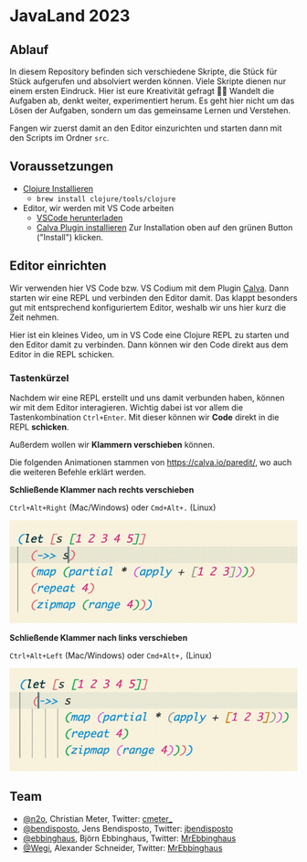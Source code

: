 # JavaLand 2023

## Ablauf

In diesem Repository befinden sich verschiedene Skripte, die Stück für Stück
aufgerufen und absolviert werden können. Viele Skripte dienen nur einem ersten
Eindruck. Hier ist eure Kreativität gefragt 🧑‍🎨 Wandelt die Aufgaben ab, denkt
weiter, experimentiert herum. Es geht hier nicht um das Lösen der Aufgaben,
sondern um das gemeinsame Lernen und Verstehen.

Fangen wir zuerst damit an den Editor einzurichten und starten dann mit den
Scripts im Ordner `src`.

## Voraussetzungen

- [Clojure Installieren](https://clojure.org/guides/install_clojure)
  - `brew install clojure/tools/clojure`
- Editor, wir werden mit VS Code arbeiten
  - [VSCode herunterladen](https://code.visualstudio.com/)
  - [Calva Plugin installieren](https://marketplace.visualstudio.com/items?itemName=betterthantomorrow.calva) Zur Installation oben auf den grünen Button ("Install") klicken.

## Editor einrichten

Wir verwenden hier VS Code bzw. VS Codium mit dem Plugin [Calva](https://marketplace.visualstudio.com/items?itemName=betterthantomorrow.calva).
Dann starten wir eine REPL und verbinden den Editor damit. Das klappt besonders gut mit entsprechend konfiguriertem Editor, weshalb wir uns hier kurz die Zeit nehmen.

Hier ist ein kleines Video, um in VS Code eine Clojure REPL zu starten und den Editor damit zu verbinden. Dann können wir den Code direkt aus dem Editor in die REPL schicken.

### Tastenkürzel

Nachdem wir eine REPL erstellt und uns damit verbunden haben, können wir mit dem Editor interagieren.
Wichtig dabei ist vor allem die Tastenkombination `Ctrl+Enter`.
Mit dieser können wir **Code** direkt in die REPL **schicken**.

Außerdem wollen wir **Klammern verschieben** können.

Die folgenden Animationen stammen von https://calva.io/paredit/, wo auch die weiteren Befehle erklärt werden.

**Schließende Klammer nach rechts verschieben**

`Ctrl+Alt+Right` (Mac/Windows) oder `Cmd+Alt+.` (Linux)

![](resources/img/slurp-forward.gif)

**Schließende Klammer nach links verschieben**

`Ctrl+Alt+Left` (Mac/Windows) oder `Cmd+Alt+,` (Linux)

![](resources/img/barf-forward.gif)

## Team

- [@n2o](https://github.com/n2o), Christian Meter, Twitter: [cmeter\_](https://twitter.com/cmeter_)
- [@bendisposto](https://github.com/bendisposto), Jens Bendisposto, Twitter: [jbendisposto](https://twitter.com/jbendisposto)
- [@ebbinghaus](https://github.com/MrEbbinghaus), Björn Ebbinghaus, Twitter: [MrEbbinghaus](https://twitter.com/MrEbbinghaus)
- [@Wegi](https://github.com/Wegi), Alexander Schneider, Twitter: [MrEbbinghaus](https://twitter.com/TheWegi)
